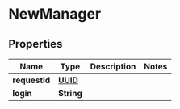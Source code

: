
# NewManager

## Properties
Name | Type | Description | Notes
------------ | ------------- | ------------- | -------------
**requestId** | [**UUID**](UUID.md) |  | 
**login** | **String** |  | 



